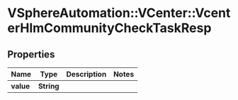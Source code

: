 # VSphereAutomation::VCenter::VcenterHlmCommunityCheckTaskResp

## Properties
Name | Type | Description | Notes
------------ | ------------- | ------------- | -------------
**value** | **String** |  | 


